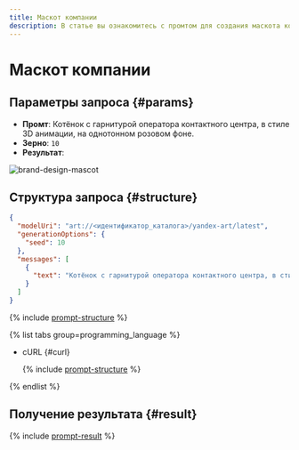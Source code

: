 ```yaml
---
title: Маскот компании
description: В статье вы ознакомитесь с промтом для создания маскота компании.
---
```


# Маскот компании

## Параметры запроса {#params}

* **Промт**: Котёнок с гарнитурой оператора контактного центра, в стиле 3D анимации, на однотонном розовом фоне.
* **Зерно**: `10`
* **Результат**:

![brand-design-mascot](../../../_assets/yandexgpt/brand-design-mascot.jpg)

## Структура запроса {#structure}

```json
{
  "modelUri": "art://<идентификатор_каталога>/yandex-art/latest",
  "generationOptions": {
    "seed": 10
  },
  "messages": [
    {
      "text": "Котёнок с гарнитурой оператора контактного центра, в стиле 3D анимации, на однотонном розовом фоне"
    }
  ]
}
```

{% include [prompt-structure](../../../_includes/foundation-models/yandexart/api-parameters.md) %}

{% list tabs group=programming_language %}

- cURL {#curl}

  {% include [prompt-structure](../../../_includes/foundation-models/yandexart/prompt-request.md) %}

{% endlist %}

## Получение результата {#result}

{% include [prompt-result](../../../_includes/foundation-models/yandexart/prompt-result.md) %}
